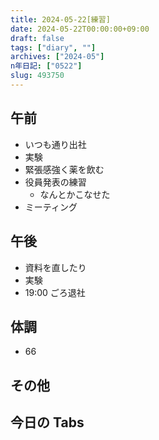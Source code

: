 ```yaml
---
title: 2024-05-22[練習]
date: 2024-05-22T00:00:00+09:00
draft: false
tags: ["diary", ""]
archives: ["2024-05"]
n年日記: ["0522"]
slug: 493750
---
```


## 午前

- いつも通り出社
- 実験
- 緊張感強く薬を飲む
- 役員発表の練習
  - なんとかこなせた
- ミーティング

## 午後

- 資料を直したり
- 実験
- 19:00 ごろ退社

## 体調

- 66

## その他

## 今日の Tabs
